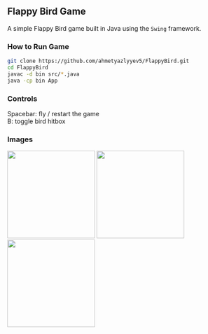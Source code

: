 ## Flappy Bird Game
A simple Flappy Bird game built in Java using the `Swing` framework.

### How to Run Game

```bash
git clone https://github.com/ahmetyazlyyev5/FlappyBird.git
cd FlappyBird
javac -d bin src/*.java
java -cp bin App
```
### Controls
Spacebar: fly / restart the game <br />
B: toggle bird hitbox

### Images
<p> 
  <img width="200" src="https://github.com/user-attachments/assets/80eecea6-c41d-4287-912c-c8cc734829c1" /> 
  <img width="200" src="https://github.com/user-attachments/assets/26293b61-ed8f-4853-9eb8-e51bea7e4c85" /> 
  <img width="200" src="https://github.com/user-attachments/assets/586c316e-75cb-4e25-8c82-b76edd6914c2" /> 
</p>
